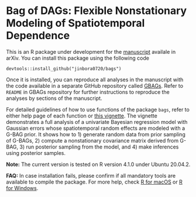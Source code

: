 # Bag of DAGs: Flexible Nonstationary Modeling of Spatiotemporal Dependence 

This is an R package under development for the [manuscript](https://doi.org/10.48550/arXiv.2112.11870) availale in arXiv. 
You can install this package using the following code 
```
devtools::install_github("jinbora0720/bags")
```

Once it is installed, you can reproduce all analyses in the manuscript with the code available in a separate GitHub repository called 
[GBAGs](https://github.com/jinbora0720/GBAGs). 
Refer to `README` in GBAGs repository for further instructions to reproduce the analyses by sections of the manuscript. 


For detailed guidelines of how to use functions of the package `bags`, refer to either help page of each function or 
[this vignette](https://jinbora0720.github.io/media/BAGs/example.html). 
The vignette demonstrates a full analysis of a univariate Bayesian regression model with Gaussian errors whose spatiotemporal random effects 
are modeled with a G-BAG prior. It shows how to 1) generate random data from prior sampling of G-BAGs, 
2) compute a nonstationary covariance matrix derived from G-BAG, 3) run posterior sampling from the model, and 
4) make inferences using posterior samples. 

**Note:** The current version is tested on R version 4.1.0 under Ubuntu 20.04.2.

**FAQ:** In case installation fails, please confirm if all mandatory tools are available to compile the package. For more help, check [R for macOS](https://mac.r-project.org/tools/) or [R for Windows](https://cran.r-project.org/bin/windows/Rtools/).
